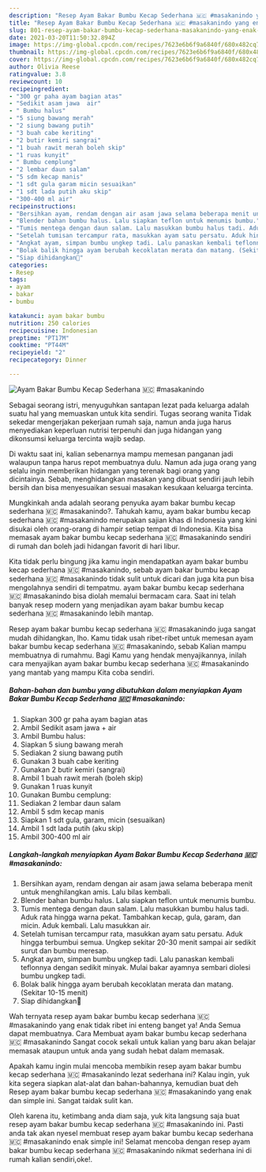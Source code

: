 ```yaml
---
description: "Resep Ayam Bakar Bumbu Kecap Sederhana 🇲🇨 #masakanindo yang enak dan Mudah Dibuat"
title: "Resep Ayam Bakar Bumbu Kecap Sederhana 🇲🇨 #masakanindo yang enak dan Mudah Dibuat"
slug: 801-resep-ayam-bakar-bumbu-kecap-sederhana-masakanindo-yang-enak-dan-mudah-dibuat
date: 2021-03-20T11:50:32.894Z
image: https://img-global.cpcdn.com/recipes/7623e6b6f9a6840f/680x482cq70/ayam-bakar-bumbu-kecap-sederhana-🇲🇨-masakanindo-foto-resep-utama.jpg
thumbnail: https://img-global.cpcdn.com/recipes/7623e6b6f9a6840f/680x482cq70/ayam-bakar-bumbu-kecap-sederhana-🇲🇨-masakanindo-foto-resep-utama.jpg
cover: https://img-global.cpcdn.com/recipes/7623e6b6f9a6840f/680x482cq70/ayam-bakar-bumbu-kecap-sederhana-🇲🇨-masakanindo-foto-resep-utama.jpg
author: Olivia Reese
ratingvalue: 3.8
reviewcount: 10
recipeingredient:
- "300 gr paha ayam bagian atas"
- "Sedikit asam jawa  air"
- " Bumbu halus"
- "5 siung bawang merah"
- "2 siung bawang putih"
- "3 buah cabe keriting"
- "2 butir kemiri sangrai"
- "1 buah rawit merah boleh skip"
- "1 ruas kunyit"
- " Bumbu cemplung"
- "2 lembar daun salam"
- "5 sdm kecap manis"
- "1 sdt gula garam micin sesuaikan"
- "1 sdt lada putih aku skip"
- "300-400 ml air"
recipeinstructions:
- "Bersihkan ayam, rendam dengan air asam jawa selama beberapa menit untuk menghilangkan amis. Lalu bilas kembali."
- "Blender bahan bumbu halus. Lalu siapkan teflon untuk menumis bumbu."
- "Tumis mentega dengan daun salam. Lalu masukkan bumbu halus tadi. Aduk rata hingga warna pekat. Tambahkan kecap, gula, garam, dan micin. Aduk kembali. Lalu masukkan air."
- "Setelah tumisan tercampur rata, masukkan ayam satu persatu. Aduk hingga terbumbui semua. Ungkep sekitar 20-30 menit sampai air sedikit surut dan bumbu meresap."
- "Angkat ayam, simpan bumbu ungkep tadi. Lalu panaskan kembali teflonnya dengan sedikit minyak. Mulai bakar ayamnya sembari diolesi bumbu ungkep tadi."
- "Bolak balik hingga ayam berubah kecoklatan merata dan matang. (Sekitar 10-15 menit)"
- "Siap dihidangkan🥰"
categories:
- Resep
tags:
- ayam
- bakar
- bumbu

katakunci: ayam bakar bumbu 
nutrition: 250 calories
recipecuisine: Indonesian
preptime: "PT17M"
cooktime: "PT44M"
recipeyield: "2"
recipecategory: Dinner

---
```



![Ayam Bakar Bumbu Kecap Sederhana 🇲🇨 #masakanindo](https://img-global.cpcdn.com/recipes/7623e6b6f9a6840f/680x482cq70/ayam-bakar-bumbu-kecap-sederhana-🇲🇨-masakanindo-foto-resep-utama.jpg)

Sebagai seorang istri, menyuguhkan santapan lezat pada keluarga adalah suatu hal yang memuaskan untuk kita sendiri. Tugas seorang  wanita Tidak sekedar mengerjakan pekerjaan rumah saja, namun anda juga harus menyediakan keperluan nutrisi terpenuhi dan juga hidangan yang dikonsumsi keluarga tercinta wajib sedap.

Di waktu  saat ini, kalian sebenarnya mampu memesan panganan jadi walaupun tanpa harus repot membuatnya dulu. Namun ada juga orang yang selalu ingin memberikan hidangan yang terenak bagi orang yang dicintainya. Sebab, menghidangkan masakan yang dibuat sendiri jauh lebih bersih dan bisa menyesuaikan sesuai masakan kesukaan keluarga tercinta. 



Mungkinkah anda adalah seorang penyuka ayam bakar bumbu kecap sederhana 🇲🇨 #masakanindo?. Tahukah kamu, ayam bakar bumbu kecap sederhana 🇲🇨 #masakanindo merupakan sajian khas di Indonesia yang kini disukai oleh orang-orang di hampir setiap tempat di Indonesia. Kita bisa memasak ayam bakar bumbu kecap sederhana 🇲🇨 #masakanindo sendiri di rumah dan boleh jadi hidangan favorit di hari libur.

Kita tidak perlu bingung jika kamu ingin mendapatkan ayam bakar bumbu kecap sederhana 🇲🇨 #masakanindo, sebab ayam bakar bumbu kecap sederhana 🇲🇨 #masakanindo tidak sulit untuk dicari dan juga kita pun bisa mengolahnya sendiri di tempatmu. ayam bakar bumbu kecap sederhana 🇲🇨 #masakanindo bisa diolah memalui bermacam cara. Saat ini telah banyak resep modern yang menjadikan ayam bakar bumbu kecap sederhana 🇲🇨 #masakanindo lebih mantap.

Resep ayam bakar bumbu kecap sederhana 🇲🇨 #masakanindo juga sangat mudah dihidangkan, lho. Kamu tidak usah ribet-ribet untuk memesan ayam bakar bumbu kecap sederhana 🇲🇨 #masakanindo, sebab Kalian mampu membuatnya di rumahmu. Bagi Kamu yang hendak menyajikannya, inilah cara menyajikan ayam bakar bumbu kecap sederhana 🇲🇨 #masakanindo yang mantab yang mampu Kita coba sendiri.

<!--inarticleads1-->

##### Bahan-bahan dan bumbu yang dibutuhkan dalam menyiapkan Ayam Bakar Bumbu Kecap Sederhana 🇲🇨 #masakanindo:

1. Siapkan 300 gr paha ayam bagian atas
1. Ambil Sedikit asam jawa + air
1. Ambil  Bumbu halus:
1. Siapkan 5 siung bawang merah
1. Sediakan 2 siung bawang putih
1. Gunakan 3 buah cabe keriting
1. Gunakan 2 butir kemiri (sangrai)
1. Ambil 1 buah rawit merah (boleh skip)
1. Gunakan 1 ruas kunyit
1. Gunakan  Bumbu cemplung:
1. Sediakan 2 lembar daun salam
1. Ambil 5 sdm kecap manis
1. Siapkan 1 sdt gula, garam, micin (sesuaikan)
1. Ambil 1 sdt lada putih (aku skip)
1. Ambil 300-400 ml air




<!--inarticleads2-->

##### Langkah-langkah menyiapkan Ayam Bakar Bumbu Kecap Sederhana 🇲🇨 #masakanindo:

1. Bersihkan ayam, rendam dengan air asam jawa selama beberapa menit untuk menghilangkan amis. Lalu bilas kembali.
1. Blender bahan bumbu halus. Lalu siapkan teflon untuk menumis bumbu.
1. Tumis mentega dengan daun salam. Lalu masukkan bumbu halus tadi. Aduk rata hingga warna pekat. Tambahkan kecap, gula, garam, dan micin. Aduk kembali. Lalu masukkan air.
1. Setelah tumisan tercampur rata, masukkan ayam satu persatu. Aduk hingga terbumbui semua. Ungkep sekitar 20-30 menit sampai air sedikit surut dan bumbu meresap.
1. Angkat ayam, simpan bumbu ungkep tadi. Lalu panaskan kembali teflonnya dengan sedikit minyak. Mulai bakar ayamnya sembari diolesi bumbu ungkep tadi.
1. Bolak balik hingga ayam berubah kecoklatan merata dan matang. (Sekitar 10-15 menit)
1. Siap dihidangkan🥰




Wah ternyata resep ayam bakar bumbu kecap sederhana 🇲🇨 #masakanindo yang enak tidak ribet ini enteng banget ya! Anda Semua dapat membuatnya. Cara Membuat ayam bakar bumbu kecap sederhana 🇲🇨 #masakanindo Sangat cocok sekali untuk kalian yang baru akan belajar memasak ataupun untuk anda yang sudah hebat dalam memasak.

Apakah kamu ingin mulai mencoba membikin resep ayam bakar bumbu kecap sederhana 🇲🇨 #masakanindo lezat sederhana ini? Kalau ingin, yuk kita segera siapkan alat-alat dan bahan-bahannya, kemudian buat deh Resep ayam bakar bumbu kecap sederhana 🇲🇨 #masakanindo yang enak dan simple ini. Sangat taidak sulit kan. 

Oleh karena itu, ketimbang anda diam saja, yuk kita langsung saja buat resep ayam bakar bumbu kecap sederhana 🇲🇨 #masakanindo ini. Pasti anda tak akan nyesel membuat resep ayam bakar bumbu kecap sederhana 🇲🇨 #masakanindo enak simple ini! Selamat mencoba dengan resep ayam bakar bumbu kecap sederhana 🇲🇨 #masakanindo nikmat sederhana ini di rumah kalian sendiri,oke!.

